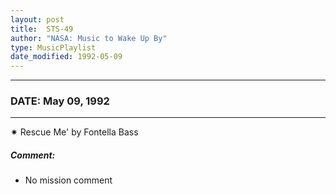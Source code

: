 ```yaml
---
layout: post
title:  STS-49
author: "NASA: Music to Wake Up By"
type: MusicPlaylist
date_modified: 1992-05-09
---
```


----
### DATE: May 09, 1992
----
✷ Rescue Me' by Fontella Bass

##### Comment:
* No mission comment
